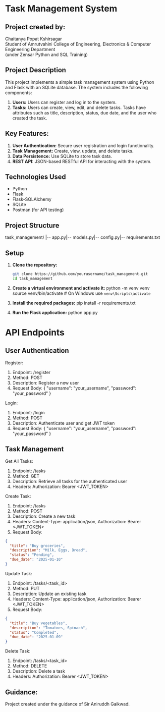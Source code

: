 # Task Management System

## Project created by:
Chaitanya Popat Kshirsagar  
Student of Amrutvahini College of Engineering, Electronics & Computer Engineering Department  
(under Zensar Python and SQL Training)

## Project Description
This project implements a simple task management system using Python and Flask with an SQLite database. The system includes the following components:

1. **Users:** Users can register and log in to the system.
2. **Tasks:** Users can create, view, edit, and delete tasks. Tasks have attributes such as title, description, status, due date, and the user who created the task.

## Key Features:
1. **User Authentication:** Secure user registration and login functionality.
2. **Task Management:** Create, view, update, and delete tasks.
3. **Data Persistence:** Use SQLite to store task data.
4. **REST API:** JSON-based RESTful API for interacting with the system.

## Technologies Used
- Python
- Flask
- Flask-SQLAlchemy
- SQLite
- Postman (for API testing)

## Project Structure
task_management/ |-- app.py|-- models.py|-- config.py|-- requirements.txt


## Setup
1. **Clone the repository:**
   ```bash
   git clone https://github.com/yourusername/task_management.git
   cd task_management
2. **Create a virtual environment and activate it:**
   python -m venv venv
   source venv/bin/activate   # On Windows use `venv\Scripts\activate`
   
4. **Install the required packages:**
   pip install -r requirements.txt

5. **Run the Flask application:**
   python app.py

# API Endpoints

## User Authentication

Register: 

1)  Endpoint: /register  
2)  Method: POST  
3)  Description: Register a new user  
4)  Request Body: { "username": "your_username", "password": "your_password" }

Login:  

1)  Endpoint: /login  
2)  Method: POST  
3)  Description: Authenticate user and get JWT token  
4)  Request Body: { "username": "your_username", "password": "your_password" }

## Task Management

Get All Tasks:  

1)  Endpoint: /tasks  
2)  Method: GET  
3)  Description: Retrieve all tasks for the authenticated user  
4)  Headers: Authorization: Bearer <JWT_TOKEN>


Create Task:  

1)  Endpoint: /tasks  
2)  Method: POST  
3)  Description: Create a new task  
4)  Headers: Content-Type: application/json, Authorization: Bearer <JWT_TOKEN>  
5)  Request Body:

```json
{
  "title": "Buy groceries",
  "description": "Milk, Eggs, Bread",
  "status": "Pending",
  "due_date": "2025-01-10"
}
````
Update Task:  

1)  Endpoint: /tasks/<task_id>  
2)  Method: PUT  
3)  Description: Update an existing task  
4)  Headers: Content-Type: application/json, Authorization: Bearer <JWT_TOKEN>  
5)  Request Body:
   
```json 
{
  "title": "Buy vegetables",    
  "description": "Tomatoes, Spinach",  
  "status": "Completed",  
  "due_date": "2025-01-09"  
}
````
        
Delete Task:  

1)  Endpoint: /tasks/<task_id>  
2)  Method: DELETE  
3)  Description: Delete a task  
4)  Headers: Authorization: Bearer <JWT_TOKEN>  


## Guidance:
Project created under the guidance of Sir Aniruddh Gaikwad.
